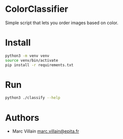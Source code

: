 ColorClassifier
===

Simple script that lets you order images based on color.

# Install

```bash
python3 -m venv venv
source venv/bin/activate
pip install -r requirements.txt
```

# Run

```bash
python3 ./classify --help
```

# Authors

* Marc Villain <marc.villain@epita.fr>
